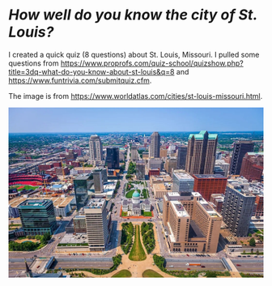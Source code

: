 # *How well do you know the city of St. Louis?* 

I created a quick quiz (8 questions) about St. Louis, Missouri. I pulled some questions from https://www.proprofs.com/quiz-school/quizshow.php?title=3dq-what-do-you-know-about-st-louis&q=8 and https://www.funtrivia.com/submitquiz.cfm.

The image is from https://www.worldatlas.com/cities/st-louis-missouri.html.

<img
src="/image/St. Louis, Missouri .jpg"
alt="STL Image"
title="City of STL"
style="display: inline-block; margin: 0 auto; width=100px height=150px">